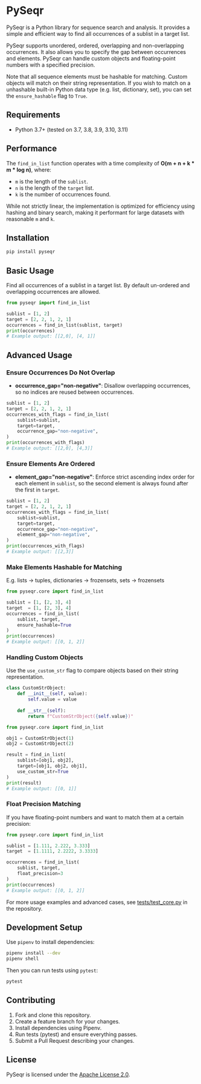 # PySeqr

PySeqr is a Python library for sequence search and analysis. It provides a simple and efficient way to find all occurrences of a sublist in a target list.

PySeqr supports unordered, ordered, overlapping and non-overlapping occurrences. It also allows you to specify the gap between occurrences and elements. PySeqr can handle custom objects and floating-point numbers with a specified precision.

Note that all sequence elements must be hashable for matching. Custom objects will match on their string representation. If you wish to match on a unhashable built-in Python data type (e.g. list, dictionary, set), you can set the `ensure_hashable` flag to `True`.

## Requirements

- Python 3.7+ (tested on 3.7, 3.8, 3.9, 3.10, 3.11)

## Performance

The `find_in_list` function operates with a time complexity of **O(m + n + k * m * log n)**, where:
- `m` is the length of the `sublist`.
- `n` is the length of the `target` list.
- `k` is the number of occurrences found.

While not strictly linear, the implementation is optimized for efficiency using hashing and binary search, making it performant for large datasets with reasonable `m` and `k`.



## Installation
```bash
pip install pyseqr
```
## Basic Usage
Find all occurrences of a sublist in a target list. By default un-ordered and overlapping occurrences are allowed.
```python  
from pyseqr import find_in_list

sublist = [1, 2]
target = [2, 2, 1, 2, 1]
occurrences = find_in_list(sublist, target)
print(occurrences)
# Example output: [[2,0], [4, 1]]
```


## Advanced Usage
### Ensure Occurrences Do Not Overlap

- **occurrence_gap="non-negative"**: Disallow overlapping occurrences, so no indices are reused between occurrences.

```python
sublist = [1, 2]
target = [2, 2, 1, 2, 1]
occurrences_with_flags = find_in_list(
    sublist=sublist,
    target=target,
    occurrence_gap="non-negative",
)
print(occurrences_with_flags)
# Example output: [[2,0], [4,3]]
```
### Ensure Elements Are Ordered

- **element_gap="non-negative"**: Enforce strict ascending index order for each element in `sublist`, so the second element is always found after the first in `target`.

```python
sublist = [1, 2]
target = [2, 2, 1, 2, 1]
occurrences_with_flags = find_in_list(
    sublist=sublist,
    target=target,
    occurrence_gap="non-negative",
    element_gap="non-negative",
)
print(occurrences_with_flags)
# Example output: [[2,3]]
```
### Make Elements Hashable for Matching
E.g. lists -> tuples, dictionaries -> frozensets, sets -> frozensets
```python
from pyseqr.core import find_in_list

sublist = [1, [2, 3], 4]
target  = [1, [2, 3], 4]
occurrences = find_in_list(
    sublist, target,
    ensure_hashable=True
)
print(occurrences)
# Example output: [[0, 1, 2]]
```
### Handling Custom Objects
Use the `use_custom_str` flag to compare objects based on their string representation.
```python
class CustomStrObject:
    def __init__(self, value):
        self.value = value
    
    def __str__(self):
        return f"CustomStrObject({self.value})"

from pyseqr.core import find_in_list

obj1 = CustomStrObject(1)
obj2 = CustomStrObject(2)

result = find_in_list(
    sublist=[obj1, obj2],
    target=[obj1, obj2, obj1],
    use_custom_str=True
)
print(result)
# Example output: [[0, 1]]

```
### Float Precision Matching
If you have floating-point numbers and want to match them at a certain precision:
```python
from pyseqr.core import find_in_list

sublist = [1.111, 2.222, 3.333]
target  = [1.1111, 2.2222, 3.3333]

occurrences = find_in_list(
    sublist, target,
    float_precision=3
)
print(occurrences)
# Example output: [[0, 1, 2]]

```

For more usage examples and advanced cases, see [tests/test_core.py](https://github.com/your-username/pyseqr/blob/main/tests/test_core.py) in the repository.



## Development Setup
Use `pipenv` to install dependencies:
```bash
pipenv install --dev
pipenv shell
```
Then you can run tests using `pytest`:
```bash
pytest
```

## Contributing
1. Fork and clone this repository.
2. Create a feature branch for your changes.
3. Install dependencies using Pipenv.
4. Run tests (pytest) and ensure everything passes.
5. Submit a Pull Request describing your changes.

## License

PySeqr is licensed under the [Apache License 2.0](LICENSE).


